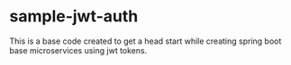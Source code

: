 # sample-jwt-auth
This is a base code created to get a head start while creating spring boot base microservices using jwt tokens.
